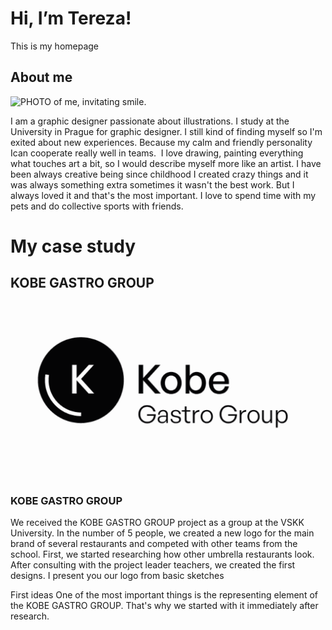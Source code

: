 # Hi, I’m Tereza!

This is my homepage

## About me

![PHOTO of me, invitating smile.](niceme.PNG)

I am a graphic designer passionate about illustrations. I study  at the University in Prague for graphic designer. I still kind of finding myself so I'm exited about new experiences. Because my calm and friendly personality Ican cooperate really well in teams.
 I love drawing, painting everything what touches art a bit, so I would describe myself more like an artist. I have been always creative being since childhood I created crazy things and it was always something extra sometimes it wasn't the best work. But I always loved it and that's the most important.
I love to spend time with my pets and do collective sports with friends.

# My case study
## KOBE GASTRO GROUP
![PHOTO of LOGO KGG.](mainLOGO.png)

### KOBE GASTRO GROUP

We received the KOBE GASTRO GROUP project as a group at the VSKK University. In the number of 5 people, we created a new logo for the main brand of several restaurants and competed with other teams from the school. First, we started researching how other umbrella restaurants look. After consulting with the project leader teachers, we created the first designs. I present you our logo from basic sketches

First ideas
 One of the most important things is the representing element of the KOBE GASTRO GROUP. That's why we started with it immediately after research.
